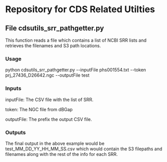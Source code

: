 # Repository for CDS Related Utilties

## File cdsutils_srr_pathgetter.py
This function reads a file which contains a list of NCBI SRR lists and retrieves the filenames and S3 path locations.
### Usage
python cdsutils_srr_pathgetter.py --inputFile phs001554.txt --token prj_27436_D26642.ngc --outputFile test
### Inputs
inputFile: The CSV file with the list of SRR.

token: The NGC file from dBGap

outputFile: The prefix the output CSV file. 

### Outputs
The final output in the above example would be test_MM_DD_YY_HH_MM_SS.csv which would contain the S3 filepaths and filenames along with the rest of the info for each SRR.


